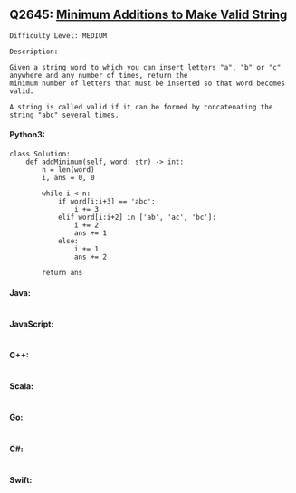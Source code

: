 ## Q2645: [Minimum Additions to Make Valid String](https://leetcode.com/problems/minimum-additions-to-make-valid-string/)

```
Difficulty Level: MEDIUM
```

```
Description:

Given a string word to which you can insert letters "a", "b" or "c" anywhere and any number of times, return the
minimum number of letters that must be inserted so that word becomes valid.

A string is called valid if it can be formed by concatenating the string "abc" several times.
```

#### Python3:

```
class Solution:
    def addMinimum(self, word: str) -> int:
        n = len(word)
        i, ans = 0, 0

        while i < n:
            if word[i:i+3] == 'abc':
                i += 3
            elif word[i:i+2] in ['ab', 'ac', 'bc']:
                i += 2
                ans += 1
            else:
                i += 1
                ans += 2

        return ans
```

#### Java:

```

```

#### JavaScript:

```

```

#### C++:

```

```

#### Scala:

```

```

#### Go:

```

```

#### C#:

```

```

#### Swift:

```

```